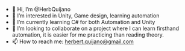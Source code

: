 - 👋 Hi, I’m @HerbQuijano
- 👀 I’m interested in Unity, Game design, learning automation
- 🌱 I’m currently learning C# for both Automation and Unity
- 💞️ I’m looking to collaborate on a project where I can learn firsthand automation, it is easier for me practicing than reading theory.
- 📫 How to reach me: herbert.quijano@gmail.com

<!---
HerbQuijano/HerbQuijano is a ✨ special ✨ repository because its `README.md` (this file) appears on your GitHub profile.
You can click the Preview link to take a look at your changes.
--->
